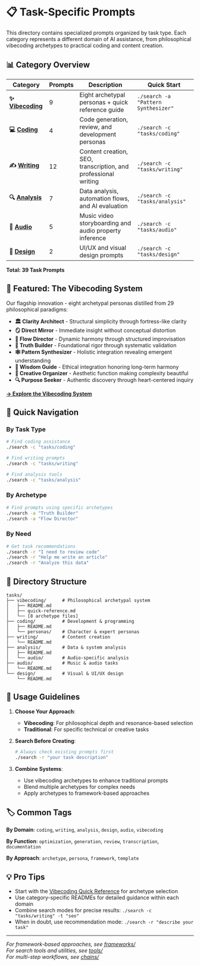 # 📋 Task-Specific Prompts

This directory contains specialized prompts organized by task type. Each category represents a different domain of AI assistance, from philosophical vibecoding archetypes to practical coding and content creation.

## 📊 Category Overview

| Category | Prompts | Description | Quick Start |
|----------|---------|-------------|-------------|
| **✨ [Vibecoding](./vibecoding/)** | 9 | Eight archetypal personas + quick reference guide | `./search -a "Pattern Synthesizer"` |
| **💻 [Coding](./coding/)** | 4 | Code generation, review, and development personas | `./search -c "tasks/coding"` |
| **✍️ [Writing](./writing/)** | 12 | Content creation, SEO, transcription, and professional writing | `./search -c "tasks/writing"` |
| **🔍 [Analysis](./analysis/)** | 7 | Data analysis, automation flows, and AI evaluation | `./search -c "tasks/analysis"` |
| **🎵 [Audio](./audio/)** | 5 | Music video storyboarding and audio property inference | `./search -c "tasks/audio"` |
| **🎨 [Design](./design/)** | 2 | UI/UX and visual design prompts | `./search -c "tasks/design"` |

**Total: 39 Task Prompts**

## 🌟 Featured: The Vibecoding System

Our flagship innovation - eight archetypal personas distilled from 29 philosophical paradigms:

- **🏛️ Clarity Architect** - Structural simplicity through fortress-like clarity
- **🪞 Direct Mirror** - Immediate insight without conceptual distortion  
- **🎼 Flow Director** - Dynamic harmony through structured improvisation
- **🔬 Truth Builder** - Foundational rigor through systematic validation
- **🕸️ Pattern Synthesizer** - Holistic integration revealing emergent understanding
- **🌱 Wisdom Guide** - Ethical integration honoring long-term harmony
- **🎨 Creative Organizer** - Aesthetic function making complexity beautiful
- **🔍 Purpose Seeker** - Authentic discovery through heart-centered inquiry

[**→ Explore the Vibecoding System**](./vibecoding/)

## 🚀 Quick Navigation

### By Task Type
```bash
# Find coding assistance
./search -c "tasks/coding" 

# Find writing prompts
./search -c "tasks/writing"

# Find analysis tools
./search -c "tasks/analysis"
```

### By Archetype
```bash
# Find prompts using specific archetypes
./search -a "Truth Builder"
./search -a "Flow Director"
```

### By Need
```bash
# Get task recommendations
./search -r "I need to review code"
./search -r "Help me write an article"
./search -r "Analyze this data"
```

## 📁 Directory Structure

```
tasks/
├── vibecoding/      # Philosophical archetypal system
│   ├── README.md
│   ├── quick-reference.md
│   └── [8 archetype files]
├── coding/          # Development & programming
│   ├── README.md
│   └── personas/    # Character & expert personas
├── writing/         # Content creation
│   └── README.md
├── analysis/        # Data & system analysis  
│   ├── README.md
│   └── audio/       # Audio-specific analysis
├── audio/           # Music & audio tasks
│   └── README.md
└── design/          # Visual & UI/UX design
    └── README.md
```

## 🔧 Usage Guidelines

1. **Choose Your Approach**:
   - **Vibecoding**: For philosophical depth and resonance-based selection
   - **Traditional**: For specific technical or creative tasks

2. **Search Before Creating**:
   ```bash
   # Always check existing prompts first
   ./search -r "your task description"
   ```

3. **Combine Systems**:
   - Use vibecoding archetypes to enhance traditional prompts
   - Blend multiple archetypes for complex needs
   - Apply archetypes to framework-based approaches

## 🏷️ Common Tags

**By Domain**: `coding`, `writing`, `analysis`, `design`, `audio`, `vibecoding`

**By Function**: `optimization`, `generation`, `review`, `transcription`, `documentation`

**By Approach**: `archetype`, `persona`, `framework`, `template`

## 💡 Pro Tips

- Start with the [Vibecoding Quick Reference](./vibecoding/quick-reference.md) for archetype selection
- Use category-specific READMEs for detailed guidance within each domain
- Combine search modes for precise results: `./search -c "tasks/writing" -t "seo"`
- When in doubt, use recommendation mode: `./search -r "describe your task"`

---

*For framework-based approaches, see [frameworks/](../frameworks/)*  
*For search tools and utilities, see [tools/](../tools/)*  
*For multi-step workflows, see [chains/](../chains/)*